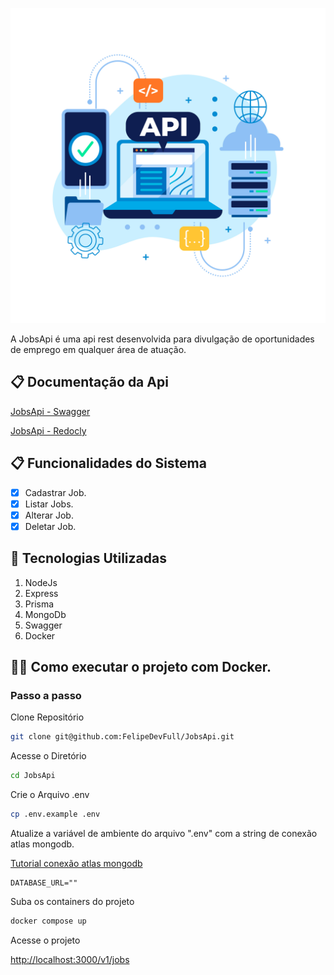 ![logo](logo.jpg)


A JobsApi é uma api rest desenvolvida para divulgação de oportunidades de emprego em qualquer área de atuação.

## 📋 Documentação da Api

[JobsApi - Swagger](http://localhost:3000/v1/swagger)

[JobsApi - Redocly](http://localhost:3000/v1/redocly)


## 📋 Funcionalidades do Sistema

- [x] Cadastrar Job.
- [x] Listar Jobs.
- [x] Alterar Job.
- [x] Deletar Job.

## 🔨 Tecnologias Utilizadas

 1. NodeJs
 2. Express
 3. Prisma
 4. MongoDb
 5. Swagger
 6. Docker

## 👨‍💻 Como executar o projeto com Docker.

### Passo a passo
Clone Repositório
```sh
git clone git@github.com:FelipeDevFull/JobsApi.git
```
Acesse o Diretório
```sh
cd JobsApi
```
Crie o Arquivo .env
```sh
cp .env.example .env
```
Atualize a variável de ambiente do arquivo ".env" com a string de conexão atlas mongodb.

[Tutorial conexão atlas mongodb](https://youtu.be/anMK76I2dUA?t=892)
```dosini
DATABASE_URL=""
```
Suba os containers do projeto
```sh
docker compose up
```
Acesse o projeto

[http://localhost:3000/v1/jobs](http://localhost:3000/v1/jobs)
